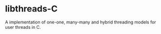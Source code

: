 # libthreads-C

A implementation of one-one, many-many and hybrid threading models for user
threads in C.

